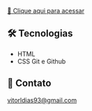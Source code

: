 [🔗 Clique aqui para acessar](https://vitorldias.github.io/Projeto-login/)

## 🛠️ Tecnologias
 - HTML
 - CSS
 Git e Github

 ## 💙 Contato

 vitorldias93@gmail.com
